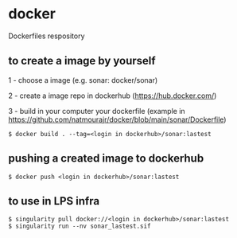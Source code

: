 # docker
Dockerfiles respository

## to create a image by yourself
1 - choose a image (e.g. sonar: docker/sonar)

2 - create a image repo in dockerhub (https://hub.docker.com/)

3 - build in your computer your dockerfile (example in https://github.com/natmourajr/docker/blob/main/sonar/Dockerfile)
```
$ docker build . --tag=<login in dockerhub>/sonar:lastest
```
## pushing a created image to dockerhub
 ```
$ docker push <login in dockerhub>/sonar:lastest
```
## to use in LPS infra
 ```
$ singularity pull docker://<login in dockerhub>/sonar:lastest
$ singularity run --nv sonar_lastest.sif
```

